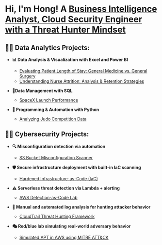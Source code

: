 <h1>Hi, I'm Hong! A <a href="https://www.linkedin.com/in/hong-t-tran/"> Business Intelligence Analyst, Cloud Security Engineer with a Threat Hunter Mindset </a>

<h2>👨‍💻 Data Analytics Projects: </h2>

- <b>📊 Data Analysis & Visualization with Excel and Power BI</b>
  - [Evaluating Patient Length of Stay: General Medicine vs. General Surgery](https://github.com/hongttran/Evaluating-Patient-Length-of-Stay-General-Medicine-vs.-General-Surgery/tree/main)
  - [Understanding Nurse Attrition: Analysis & Retention Strategies](https://github.com/hongttran/Underderstanding-Nurse-Attrition-Analysis-Retention-Strategies/tree/main)

- <b>💾Data Management with SQL </b>
  - [SpaceX Launch Performance](https://github.com/hongttran/SpaceX-Launch-Performance)

- <b>🐍 Programming & Automation with Python </b>
  - [Analyzing Judo Competition Data](https://github.com/hongttran/Analyzing-Judo-Competition-Data)

<h2>👨‍💻 Cybersecurity Projects: </h2>

- <b>🔍 Misconfiguration detection via automation</b>
  - [S3 Bucket Misconfiguration Scanner](https://github.com/hongttran/aws-s3-security-scanner)
 
- <b>🛡️ Secure infrastructure deployment with built-in IaC scanning</b>
  - [Hardened Infrastructure-as-Code (IaC)](https://github.com/hongttran/secure-aws-terraform-templates)

- <b>⚠️ Serverless threat detection via Lambda + alerting</b>
  - [AWS Detection-as-Code Lab](https://github.com/hongttran/aws-detection-as-code-lab)

- <b>🔎 Manual and automated log analysis for hunting attacker behavior </b>
  - [CloudTrail Threat Hunting Framework](https://github.com/hongttran/cloudtrail-threat-hunting-lab)

- <b>🎭 Red/blue lab simulating real-world adversary behavior</b>
  - [Simulated APT in AWS using MITRE ATT&CK](https://github.com/hongttran/aws-mitre-attack-simulation)

<!--
**joshmadakor1/joshmadakor1** is a ✨ _special_ ✨ repository because its `README.md` (this file) appears on your GitHub profile.

Here are some ideas to get you started:

- 🔭 I’m currently working on ...
- 🌱 I’m currently learning ...
- 👯 I’m looking to collaborate on ...
- 🤔 I’m looking for help with ...
- 💬 Ask me about ...
- 📫 How to reach me: ...
- 😄 Pronouns: ...
- ⚡ Fun fact: ...
-->
